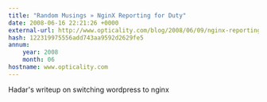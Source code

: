 ```yaml
---
title: "Random Musings » NginX Reporting for Duty"
date: 2008-06-16 22:21:26 +0000
external-url: http://www.opticality.com/blog/2008/06/09/nginx-reporting-for-duty/?disqus_reply=687232#comment-687232
hash: 122319975556add743aa9592d2629fe5
annum:
    year: 2008
    month: 06
hostname: www.opticality.com
---
```


Hadar's writeup on switching wordpress to nginx
